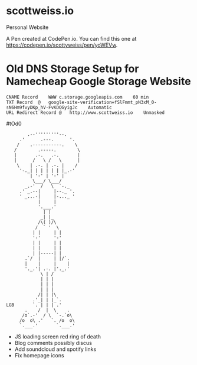# scottweiss.io
Personal Website

A Pen created at CodePen.io. You can find this one at https://codepen.io/scottyweiss/pen/yoWEVw.

# Old DNS Storage Setup for Namecheap Google Storage Website
```
CNAME Record	WWW	c.storage.googleapis.com	60 min
TXT Record	@	google-site-verification=fSlFmmt_pN3xM_0-sN6Hm9fvyDKp_hV-FvKDQGyigJc	Automatic
URL Redirect Record	@	http://www.scottweiss.io	Unmasked

```
#tOd0
```
        .--'''''''''--.
     .'      .---.      '.
    /    .-----------.    \
   /        .-----.        \
   |       .-.   .-.       |
   |      /   \ /   \      |
    \    | .-. | .-. |    /
     '-._| | | | | | |_.-'
         | '-' | '-' |
          \___/ \___/
       _.-'  /   \  `-._
     .' _.--|     |--._ '.
     ' _...-|     |-..._ '
            |     |
            '.___.'
              | |
             _| |_
            /\( )/\
           /  ` '  \
          | |     | |
          '-'     '-'
          | |     | |
          | |     | |
          | |-----| |
       .`/  |     | |/`.
       |    |     |    |
       '._.'| .-. |'._.'
             \ | /
             | | |
             | | |
             | | |
            /| | |\
          .'_| | |_`.
LGB       `. | | | .'
       .    /  |  \    .
      /o`.-'  / \  `-.`o\
     /o  o\ .'   `. /o  o\
     `.___.'       `.___.'

```

- JS loading screen red ring of death
- Blog comments possibly discus
- Add soundcloud and spotify links
- Fix homepage icons
